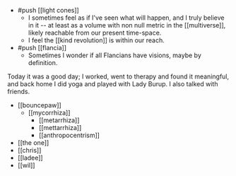 - #push [[light cones]]
  - I sometimes feel as if I've seen what will happen, and I truly believe in it -- at least as a volume with non null metric in the [[multiverse]], likely reachable from our present time-space.
  - I feel the [[kind revolution]] is within our reach.
- #push [[flancia]]
  - Sometimes I wonder if all Flancians have visions, maybe by definition.

Today it was a good day; I worked, went to therapy and found it meaningful, and back home I did yoga and played with Lady Burup. I also talked with friends.

- [[bouncepaw]]
  - [[mycorrhiza]]
    - [[metarrhiza]]
    - [[mettarrhiza]]
    - [[anthropocentrism]]
- [[the one]]
- [[chris]]
- [[ladee]]
- [[wil]]
